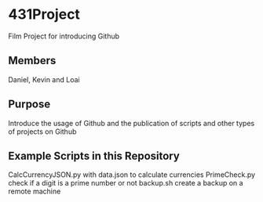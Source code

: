# 431Project
Film Project for introducing Github

## Members
Daniel, Kevin and Loai

## Purpose
Introduce the usage of Github and the publication of scripts and other types of projects on Github

## Example Scripts in this Repository
CalcCurrencyJSON.py with data.json to calculate currencies
PrimeCheck.py check if a digit is a prime number or not
backup.sh create a backup on a remote machine

